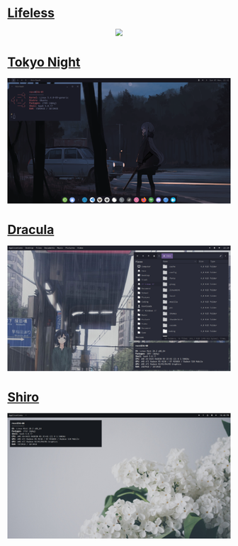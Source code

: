 # [Lifeless](https://github.com/revaldy-30/dotfiles/tree/master/Lifeless)

<p align="center">
        <img src="/screenshot/SSL1.png" />
</p>


# [Tokyo Night](https://github.com/revaldy-30/dotfiles/tree/master/Tokyo-Night)

<p align="center">
        <img src="/screenshot/SST1.png" />
</p>

# [Dracula](https://github.com/revaldy-30/dotfiles/tree/master/Dracula)

<p align="center">
        <img src="/screenshot/SS1.png" />
</p>


# [Shiro](https://github.com/revaldy-30/dotfiles/tree/master/Shiro)

<p align="center">
        <img src="/screenshot/SSY1.png" />
</p>
